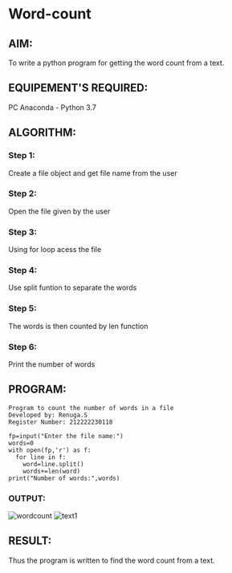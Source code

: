 # Word-count

## AIM:
To write a python program for getting the word count from a text.

## EQUIPEMENT'S REQUIRED: 
PC
Anaconda - Python 3.7

## ALGORITHM: 

### Step 1:

Create a file object and get file name from the user

### Step 2:

Open the file given by the user

### Step 3:

Using for loop acess the file

### Step 4:

Use split funtion to separate the words

### Step 5:

The words is then counted by len function

### Step 6:

Print the number of words

## PROGRAM:

```
Program to count the number of words in a file
Developed by: Renuga.S
Register Number: 212222230118

fp=input("Enter the file name:")
words=0
with open(fp,'r') as f:
  for line in f:
    word=line.split()
    words+=len(word)
print("Number of words:",words)
```

### OUTPUT:

![wordcount](https://github.com/RENUGASARAVANAN/Word-count/assets/119292258/34af65bd-dafd-461d-8701-a75e776fa617)
![text1](https://github.com/RENUGASARAVANAN/Word-count/assets/119292258/53c4276b-dea5-4b0e-bc5c-1b38d3020a3b)


## RESULT:
Thus the program is written to find the word count from a text.
